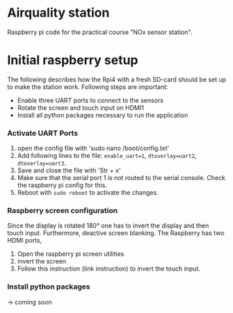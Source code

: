 # Airquality station
Raspberry pi code for the practical course "NOx sensor station".

# Initial raspberry setup
The following describes how the Rpi4 with a fresh SD-card should be set up to make the station work. Following steps are important: 
- Enable three UART ports to connect to the sensors
- Rotate the screen and touch input on HDMI1 
- Install all python packages necessary to run the application

### Activate UART Ports
1. open the config file with 'sudo nano /boot/config.txt'
2. Add following lines to the file: `enable_uart=1`, `dtoverlay=uart2`, `dtoverlay=uart3`. 
3. Save and close the file with 'Str + x'
4. Make sure that the serial port 1 is not routed to the serial console. Check the raspberry pi config for this.
5. Reboot with `sudo reboot` to activate the changes. 

### Raspberry screen configuration
Since the display is rotated 180° one has to invert the display and then touch input. Furthermore, deactive screen blanking. The Raspberry has two HDMI ports, 
1. Open the raspberry pi screen utilities
2. invert the screen
3. Follow this instruction (link instruction) to invert the touch input. 

### Install python packages
-> coming soon